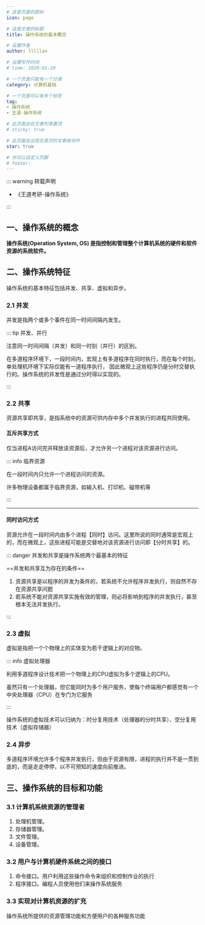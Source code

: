 ```yaml
---
# 这是页面的图标
icon: page

# 这是文章的标题
title: 操作系统的基本概念

# 设置作者
author: lllllan

# 设置写作时间
# time: 2020-01-20

# 一个页面只能有一个分类
category: 计算机基础

# 一个页面可以有多个标签
tag:
- 操作系统
- 王道-操作系统

# 此页面会在文章列表置顶
# sticky: true

# 此页面会出现在首页的文章板块中
star: true

# 你可以自定义页脚
# footer: 
---
```




::: warning 转载声明

- 《王道考研-操作系统》

:::

## 一、操作系统的概念

**操作系统(Operation System, OS) 是指控制和管理整个计算机系统的硬件和软件资源的系统软件。** 



## 二、操作系统特征



操作系统的基本特征包括并发、共享、虚拟和异步。



### 2.1 并发

并发是指两个或多个事件在同一时间间隔内发生。



::: tip 并发、并行

注意同一时间间隔（并发）和同一时刻（并行）的区别。

在多道程序环境下，一段时间内，宏观上有多道程序在同时执行，而在每个时刻，单处理机环境下实际仅能有一道程序执行， 因此微观上这些程序仍是分时交替执行的。操作系统的并发性是通过分时得以实现的。

::: 



### 2.2 共享

资源共享即共享，是指系统中的资源可供内存中多个并发执行的进程共同使用。



#### **互斥共享方式**

仅当进程A访问完并释放该资源后，才允许另一个进程对该资源进行访问。



::: info 临界资源

在一段时间内只允许一个进程访问的资源。

许多物理设备都属于临界资源，如输入机、打印机、磁带机等

:::

---



#### **同时访问方式**

资源允许在一段时间内由多个进程【同时】访问。这里所说的同时通常是宏观上的，而在微观上，这些进程可能是交替地对该资源进行访问即【分时共享】的。



::: danger 并发和共享是操作系统两个最基本的特征

==并发和共享互为存在的条件==

1. 资源共享是以程序的并发为条件的，若系统不允许程序并发执行，则自然不存在资源共享问题
2. 若系统不能对资源共享实施有效的管理，则必将影响到程序的并发执行，甚至根本无法并发执行。

:::



### 2.3 虚拟

虚拟是指把一个个物理上的实体变为若干逻辑上的对应物。



::: info 虚拟处理器

利用多道程序设计技术把一个物理上的CPU虚拟为多个逻辑上的CPU。

虽然只有一个处理器，但它能同时为多个用户服务，使每个终端用户都感觉有一个中央处理器（CPU）在专门为它服务

:::



操作系统的虚拟技术可以归纳为：时分复用技术（处理器的分时共享）、空分复用技术（虚拟存储器）



### 2.4 异步

多道程序环境允许多个程序并发执行，但由于资源有限，进程的执行并不是一贯到底的，而是走走停停，以不可预知的速度向前推进。



## 三、操作系统的目标和功能



### 3.1 计算机系统资源的管理者

1. 处理机管理。
2. 存储器管理。
3. 文件管理。
4. 设备管理。



### 3.2 用户与计算机硬件系统之间的接口

1. 命令接口。用户利用这些操作命令来组织和控制作业的执行
2. 程序接口。编程人员使用他们来操作系统服务



### 3.3 实现对计算机资源的扩充

操作系统所提供的资源管理功能和方便用户的各种服务功能



